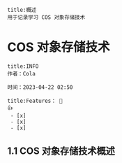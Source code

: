 

```ad-summary
title:概述
用于记录学习 COS 对象存储技术
```

# COS 对象存储技术

```ad-tip
title:INFO
作者：Cola

时间：2023-04-22 02:50 
```

```ad-todo
title:Features： 🐔
👍
 - [x] 
 - [x] 
 - [x] 
```

## 1.1 COS 对象存储技术概述

